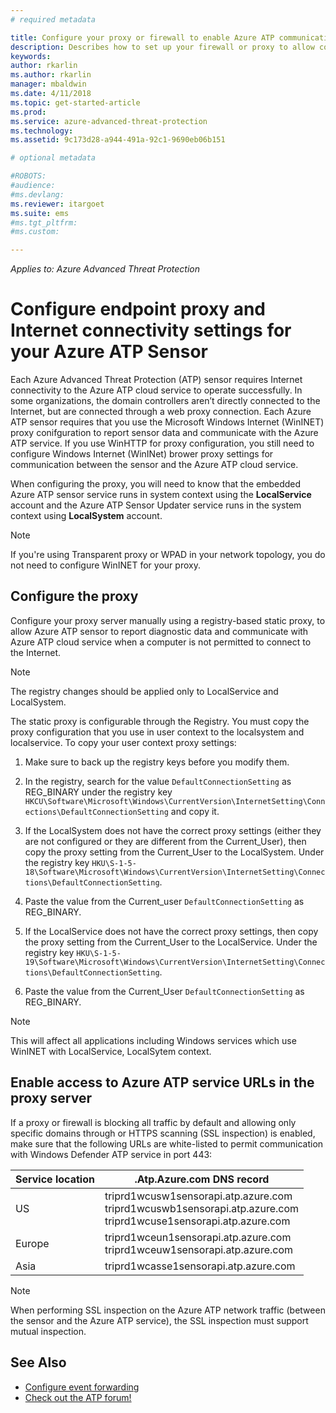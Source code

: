 ```yaml
---
# required metadata

title: Configure your proxy or firewall to enable Azure ATP communication with the sensor | Microsoft Docs
description: Describes how to set up your firewall or proxy to allow communication between the Azure ATP cloud service and Azure ATP sensors
keywords:
author: rkarlin
ms.author: rkarlin
manager: mbaldwin
ms.date: 4/11/2018
ms.topic: get-started-article
ms.prod:
ms.service: azure-advanced-threat-protection
ms.technology:
ms.assetid: 9c173d28-a944-491a-92c1-9690eb06b151

# optional metadata

#ROBOTS:
#audience:
#ms.devlang:
ms.reviewer: itargoet
ms.suite: ems
#ms.tgt_pltfrm:
#ms.custom:

---
```


*Applies to: Azure Advanced Threat Protection*



# Configure endpoint proxy and Internet connectivity settings for your Azure ATP Sensor

Each Azure Advanced Threat Protection (ATP) sensor requires Internet connectivity to the Azure ATP cloud service to operate successfully. In some organizations, the domain controllers aren’t directly connected to the Internet, but are connected through a web proxy connection. Each Azure ATP sensor requires that you use the Microsoft Windows Internet (WinINET) proxy conifguration to report sensor data and communicate with the Azure ATP service. If you use WinHTTP for proxy configuration, you still need to configure Windows Internet (WinINet) brower proxy settings for communication between the sensor and the Azure ATP cloud service.


When configuring the proxy, you will need to know that the embedded Azure ATP sensor service runs in system context using the **LocalService** account and the Azure ATP Sensor Updater service runs in the system context using **LocalSystem** account. 

> [!NOTE]
> If you're using Transparent proxy or WPAD in your network topology, you do not need to configure WinINET for your proxy.

## Configure the proxy 

Configure your proxy server manually using a registry-based static proxy, to allow Azure ATP sensor to report diagnostic data and communicate with Azure ATP cloud service when a computer is not permitted to connect to the Internet.

> [!NOTE]
> The registry changes should be applied only to LocalService and LocalSystem.

The static proxy is configurable through the Registry. You must copy the proxy configuration that you use in user context to the localsystem and localservice. To copy your user context proxy settings:

1.	 Make sure to back up the registry keys before you modify them.

2. In the registry, search for the value `DefaultConnectionSetting` as REG_BINARY under the registry key `HKCU\Software\Microsoft\Windows\CurrentVersion\InternetSetting\Connections\DefaultConnectionSetting` and copy it.
 
2.	If the LocalSystem does not have the correct proxy settings (either they are not configured or they are different from the Current_User), then copy the proxy setting from the Current_User to the LocalSystem. Under the registry key `HKU\S-1-5-18\Software\Microsoft\Windows\CurrentVersion\InternetSetting\Connections\DefaultConnectionSetting`.

3.	Paste the value from the Current_user `DefaultConnectionSetting` as REG_BINARY.

4.	If the LocalService does not have the correct proxy settings, then copy the proxy setting from the Current_User to the LocalService. Under the registry key `HKU\S-1-5-19\Software\Microsoft\Windows\CurrentVersion\InternetSetting\Connections\DefaultConnectionSetting`.

5.	Paste the value from the Current_User `DefaultConnectionSetting` as REG_BINARY.

> [!NOTE]
> This will affect all applications including Windows services which use WinINET with LocalService, LocalSytem context.


## Enable access to Azure ATP service URLs in the proxy server

If a proxy or firewall is blocking all traffic by default and allowing only specific domains through or HTTPS scanning (SSL inspection) is enabled, make sure that the following URLs are white-listed to permit communication with Windows Defender ATP service in port 443:

|Service location|.Atp.Azure.com DNS record|
|----|----|
|US	|triprd1wcusw1sensorapi.atp.azure.com<br>triprd1wcuswb1sensorapi.atp.azure.com<br>triprd1wcuse1sensorapi.atp.azure.com|
|Europe|triprd1wceun1sensorapi.atp.azure.com<br>triprd1wceuw1sensorapi.atp.azure.com|
|Asia|triprd1wcasse1sensorapi.atp.azure.com|

> [!NOTE]
> When performing SSL inspection on the Azure ATP network traffic (between the sensor and the Azure ATP service), the SSL inspection must support mutual inspection.


## See Also
- [Configure event forwarding](configure-event-forwarding.md)
- [Check out the ATP forum!](https://aka.ms/azureatpcommunity)
